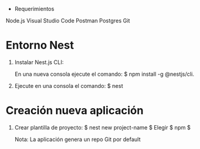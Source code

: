 - Requerimientos

Node.js
Visual Studio Code
Postman
Postgres
Git

# Entorno Nest

1. Instalar Nest.js CLI:
    
    En una nueva consola ejecute el comando:
    $  npm install -g @nestjs/cli.

2. Ejecute en una consola el comando:
    $ nest

# Creación nueva aplicación

1. Crear plantilla de proyecto:
    $ nest new project-name $
    Elegir
    $ npm $

    Nota: La aplicación genera un repo Git por default

